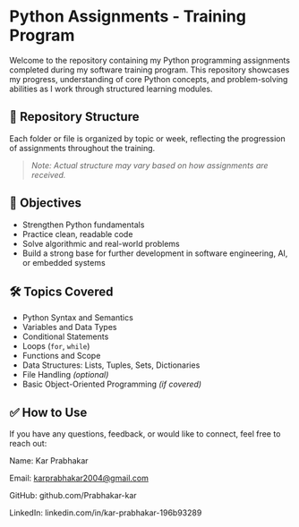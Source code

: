 # Python Assignments - Training Program

Welcome to the repository containing my Python programming assignments completed during my software training program. This repository showcases my progress, understanding of core Python concepts, and problem-solving abilities as I work through structured learning modules.

## 📁 Repository Structure

Each folder or file is organized by topic or week, reflecting the progression of assignments throughout the training.


> *Note: Actual structure may vary based on how assignments are received.*

## 📌 Objectives

- Strengthen Python fundamentals
- Practice clean, readable code
- Solve algorithmic and real-world problems
- Build a strong base for further development in software engineering, AI, or embedded systems

## 🛠️ Topics Covered

- Python Syntax and Semantics
- Variables and Data Types
- Conditional Statements
- Loops (`for`, `while`)
- Functions and Scope
- Data Structures: Lists, Tuples, Sets, Dictionaries
- File Handling *(optional)*
- Basic Object-Oriented Programming *(if covered)*

## ✅ How to Use


If you have any questions, feedback, or would like to connect, feel free to reach out:

Name: Kar Prabhakar

Email: karprabhakar2004@gmail.com

GitHub: github.com/Prabhakar-kar

LinkedIn: linkedin.com/in/kar-prabhakar-196b93289
